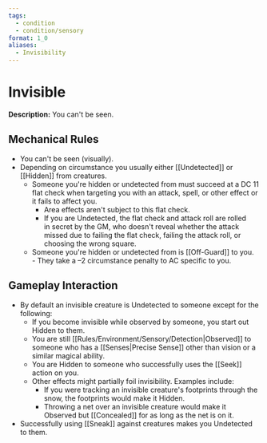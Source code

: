 ```yaml
---
tags:
  - condition
  - condition/sensory
format: 1_0
aliases:
  - Invisibility
---
```

# Invisible

**Description:** You can't be seen. 

## Mechanical Rules

- You can't be seen (visually).
- Depending on circumstance you usually either [[Undetected]] or [[Hidden]] from creatures. 
	- Someone you're hidden or undetected from must succeed at a DC 11 flat check when targeting you with an attack, spell, or other effect or it fails to affect you.  
		- Area effects aren't subject to this flat check. 
		- If you are Undetected, the flat check and attack roll are rolled in secret by the GM, who doesn't reveal whether the attack missed due to failing the flat check, failing the attack roll, or choosing the wrong square.  
	- Someone you're hidden or undetected from is [[Off-Guard]] to you.  
			- They take a –2 circumstance penalty to AC specific to you.

## Gameplay Interaction

-  By default an invisible creature is Undetected to someone except for the following:
	- If you become invisible while observed by someone, you start out Hidden to them.
	- You are still [[Rules/Environment/Sensory/Detection|Observed]] to someone who has a  [[Senses|Precise Sense]] other than vision or a similar magical ability.
	- You are Hidden to someone who successfully uses the [[Seek]] action on you.
	- Other effects might partially foil invisibility. Examples include:
		- If you were tracking an invisible creature's footprints through the snow, the footprints would make it Hidden.
		- Throwing a net over an invisible creature would make it Observed but [[Concealed]] for as long as the net is on it.
- Successfully using [[Sneak]] against creatures makes you Undetected to them.
